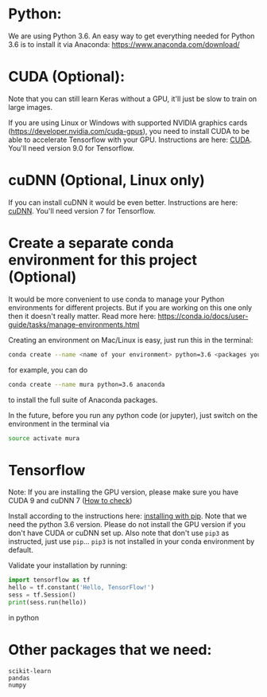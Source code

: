 # Python:
We are using Python 3.6. An easy way to get everything needed for Python 3.6 is to install it via Anaconda: https://www.anaconda.com/download/

# CUDA (Optional):
Note that you can still learn Keras without a GPU, it'll just be slow to train on large images.

If you are using Linux or Windows with supported NVIDIA graphics cards (https://developer.nvidia.com/cuda-gpus), you need to install CUDA to be able to accelerate Tensorflow with your GPU. Instructions are here: [CUDA](https://developer.nvidia.com/cuda-downloads). You'll need version 9.0 for Tensorflow.

# cuDNN (Optional, Linux only)
If you can install cuDNN it would be even better. Instructions are here: [cuDNN](https://docs.nvidia.com/deeplearning/sdk/cudnn-install/index.html). You'll need version 7 for Tensorflow.

# Create a separate conda environment for this project (Optional)
It would be more convenient to use conda to manage your Python environments for different projects. But if you are working on this one only then it doesn't really matter. Read more here: https://conda.io/docs/user-guide/tasks/manage-environments.html

Creating an environment on Mac/Linux is easy, just run this in the terminal:
```bash
conda create --name <name of your environment> python=3.6 <packages you want>
```

for example, you can do 
```bash
conda create --name mura python=3.6 anaconda
```
to install the full suite of Anaconda packages.

In the future, before you run any python code (or jupyter), just switch on the environment in the terminal via
```bash
source activate mura
```

# Tensorflow 
Note: If you are installing the GPU version, please make sure you have CUDA 9 and cuDNN 7 ([How to check](https://medium.com/@changrongko/nv-how-to-check-cuda-and-cudnn-version-e05aa21daf6c))

Install according to the instructions here: [installing with pip](https://www.tensorflow.org/install/install_linux#InstallingNativePip). Note that we need the python 3.6 version. Please do not install the GPU version if you don't have CUDA or cuDNN set up. Also note that don't use `pip3` as instructed, just use `pip`... `pip3` is not installed in your conda environment by default.

Validate your installation by running:
```python
import tensorflow as tf
hello = tf.constant('Hello, TensorFlow!')
sess = tf.Session()
print(sess.run(hello))
```
in python

# Other packages that we need:
```
scikit-learn
pandas
numpy
```
